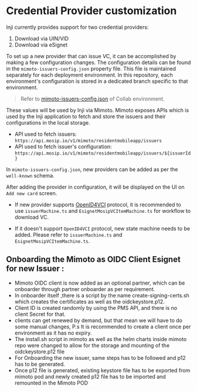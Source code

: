 # Credential Provider customization

Inji currently provides support for two credential providers:

1. Download via UIN/VID
2. Download via eSignet

To set up a new provider that can issue VC, it can be accomplished by making a few configuration changes. The configuration details can be found in the `mimoto-issuers-config.json` property file. This file is maintained separately for each deployment environment. In this repository, each environment's configuration is stored in a dedicated branch specific to that environment.

> Refer to [mimoto-issuers-config.json](https://github.com/mosip/mosip-config/blob/collab/mimoto-issuers-config.json) of Collab environment.

These values will be used by Inji via Mimoto. Mimoto exposes APIs which is used by the Inji application to fetch and store the issuers and their configurations in the local storage.

* API used to fetch issuers: `https://api.mosip.io/v1/mimoto/residentmobileapp/issuers`
* API used to fetch issuer's configuration: `https://api.mosip.io/v1/mimoto/residentmobileapp/issuers/${issuerId}`

In `mimoto-issuers-config.json`, new providers can be added as per the `well-known` schema.

After adding the provider in configuration, it will be displayed on the UI on `Add new card` screen.

* If new provider supports [OpenID4VCI](https://openid.net/specs/openid-4-verifiable-credential-issuance-1_0.html) protocol, it is recommended to use `issuerMachine.ts` and `EsignetMosipVCItemMachine.ts` for workflow to download VC.
  
* If it doesn't support `OpenID4VCI` protocol, new state machine needs to be added. Please refer to `issuerMachine.ts` and `EsignetMosipVCItemMachine.ts`.

## Onboarding the Mimoto as OIDC Client Esignet for new Issuer :

* Mimoto OIDC client is now added as an optional partner, which can be onboarder through partner onboarder as per requirement.
* In onboarder itself ,there is a script by the name create-signing-certs.sh which creates the certificates as well as the oidckeystore.p12.
* Client ID is created randomly by using the PMS API, and there is no client Secret for that.
* clients can get renewed by demand, but that mean we will have to do some manual changes, P.s It is recommended to create a client once per environment as it has no expiry.
* The install.sh script in mimoto as well as the helm charts inside mimoto repo were changed to allow for the storage and mounting of the oidckeystore.p12 file
* For Onboarding the new issuer, same steps has to be followed and p12 has to be generated.
* Once p12 file is generated, existing keystore file has to be exported from mimoto pod and newly created p12 file has to be imported and remounted in the Mimoto POD
